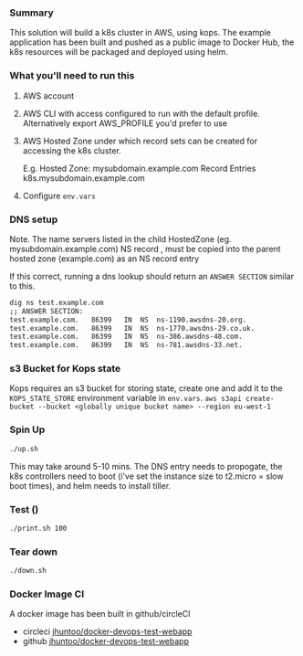 ### Summary

This solution will build a k8s cluster in AWS, using kops. 
The example application has been built and pushed as a public image to Docker Hub, the k8s resources will be packaged and deployed using helm.


### What you'll need to run this
1. AWS account
2. AWS CLI with access configured to run with the default profile. Alternatively export AWS_PROFILE you'd prefer to use
3. AWS Hosted Zone under which record sets can be created for accessing the k8s cluster. 
   
   E.g.
   Hosted Zone:     mysubdomain.example.com
   Record Entries   k8s.mysubdomain.example.com
4. Configure `env.vars`
   
### DNS setup   

Note. The name servers listed in the child HostedZone (eg. mysubdomain.example.com) NS record , must be copied into the parent hosted zone (example.com) as an NS record entry

If this correct, running a dns lookup should return an `ANSWER SECTION` similar to this.
```bash
dig ns test.example.com
;; ANSWER SECTION:
test.example.com.	86399	IN	NS	ns-1190.awsdns-20.org.
test.example.com.	86399	IN	NS	ns-1770.awsdns-29.co.uk.
test.example.com.	86399	IN	NS	ns-386.awsdns-48.com.
test.example.com.	86399	IN	NS	ns-781.awsdns-33.net.
```

### s3 Bucket for Kops state 
Kops requires an s3 bucket for storing state, create one and add it to the `KOPS_STATE_STORE` environment variable in `env.vars`.
`aws s3api create-bucket --bucket <globally unique bucket name> --region eu-west-1`

### Spin Up

```bash
./up.sh
```

This may take around 5-10 mins. The DNS entry needs to propogate, the k8s controllers need to boot (i've set the instance size to t2.micro = slow boot times), and helm needs to install tiller.

### Test ()

```bash
./print.sh 100
```


### Tear down

```bash
./down.sh
```



### Docker Image CI

A docker image has been built in github/circleCI 
- circleci [jhuntoo/docker-devops-test-webapp](https://circleci.com/gh/jhuntoo/docker-devops-test-webapp)
- github [jhuntoo/docker-devops-test-webapp](https://github.com/jhuntoo/docker-devops-test-webapp)
